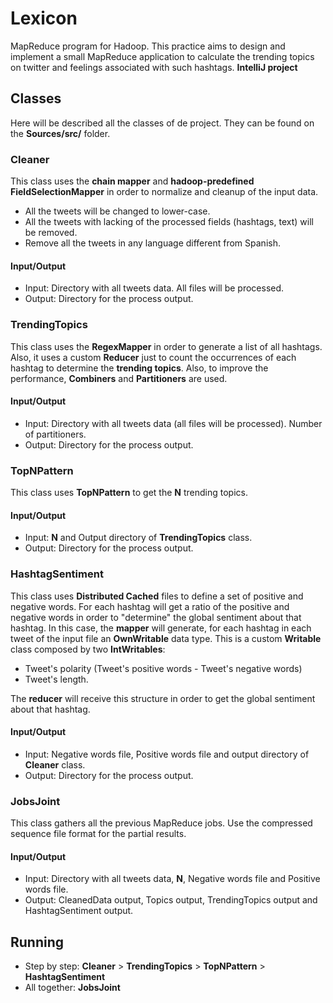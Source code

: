 # Lexicon
MapReduce program for Hadoop. This practice aims to design and implement a small MapReduce application to calculate the trending topics on twitter and feelings associated with such hashtags. **IntelliJ project**

## Classes
Here will be described all the classes of de project. They can be found on the **Sources/src/** folder.

### Cleaner
This class uses the **chain mapper** and **hadoop-predefined FieldSelectionMapper** in order to normalize and cleanup of the input data.
- All the tweets will be changed to lower-case.
- All the tweets with lacking of the processed fields (hashtags, text) will be removed.
- Remove all the tweets in any language different from Spanish.

#### Input/Output
- Input: Directory with all tweets data. All files will be processed.
- Output: Directory for the process output.

### TrendingTopics
This class uses the **RegexMapper** in order to generate a list of all hashtags. Also, it uses a custom **Reducer** just to count the occurrences of each hashtag to determine the **trending topics**. Also, to improve the performance, **Combiners** and **Partitioners** are used.

#### Input/Output
- Input: Directory with all tweets data (all files will be processed). Number of partitioners.
- Output: Directory for the process output.

### TopNPattern
This class uses **TopNPattern** to get the **N** trending topics.

#### Input/Output
- Input: **N** and Output directory of **TrendingTopics** class.
- Output: Directory for the process output.

### HashtagSentiment
This class uses **Distributed Cached** files to define a set of positive and negative words. For each hashtag will get a ratio of the positive and negative words in order to "determine" the global sentiment about that hashtag. In this case, the **mapper** will generate, for each hashtag in each tweet of the input file an **OwnWritable** data type. This is a custom **Writable** class composed by two **IntWritables**:
  - Tweet's polarity (Tweet's positive words - Tweet's negative words)
  - Tweet's length.

The **reducer** will receive this structure in order to get the global sentiment about that hashtag.

#### Input/Output
- Input: Negative words file, Positive words file and output directory of **Cleaner** class.
- Output: Directory for the process output.

### JobsJoint
This class gathers all the previous MapReduce jobs. Use the compressed sequence file format for the partial results.

#### Input/Output
- Input: Directory with all tweets data, **N**, Negative words file and Positive words file.
- Output: CleanedData output, Topics output, TrendingTopics output and HashtagSentiment output.

## Running
- Step by step: **Cleaner** > **TrendingTopics** > **TopNPattern** > **HashtagSentiment**
- All together: **JobsJoint**
